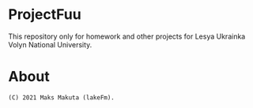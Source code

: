 # ProjectFuu
This repository only for homework and other projects for Lesya Ukrainka Volyn National University.

# About
	(C) 2021 Maks Makuta (lakeFm).
